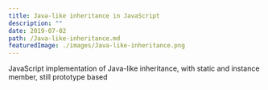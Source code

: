 ```yaml
---
title: Java-like inheritance in JavaScript
description: ""
date: 2019-07-02
path: /Java-like-inheritance.md
featuredImage: ./images/Java-like-inheritance.png
---
```


JavaScript implementation of Java-like inheritance, with static and instance member, still prototype based 